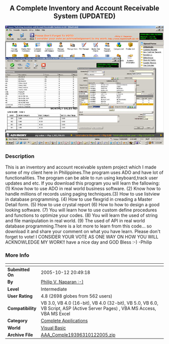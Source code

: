 ﻿<div align="center">

## A        Complete Inventory and Account Receivable System \(UPDATED\)

<img src="PIC2005105125472724.jpg">
</div>

### Description

This is an inventory and account receivable system project which I made some of my client here in Philippines.The program uses ADO and have lot of functionalities. The program can be able to run using keyboard,track user updates and etc. If you download this program you will learn the fallowing:(1) Know how to use ADO in real world business software. (2) Know how to handle millions of records using paging techniques.(3) How to use listview in database programming. (4) How to use flexgrid in creading a Master Detail form. (5) How to use crystal report (6) How to how to design a good looking software. (7) You will learn how to use custom define procedures and functions to optimize your codes. (8) You will learn the used of string and file manipulation in real world. (9) The used of API in real world database programming.There is a lot more to learn from this code... so download it and share your comment on what you have learn. Please don't forget to vote! I CONSIDER YOUR VOTE AS ONE WAY ON HOW YOU WILL ACKNOWLEDGE MY WORK!! have a nice day and GOD Bless :-) -Philip
 
### More Info
 


<span>             |<span>
---                |---
**Submitted On**   |2005-10-12 20:49:18
**By**             |[Philip  V\. Naparan :\-\)](https://github.com/Planet-Source-Code/PSCIndex/blob/master/ByAuthor/philip-v-naparan.md)
**Level**          |Intermediate
**User Rating**    |4.8 (2698 globes from 562 users)
**Compatibility**  |VB 3\.0, VB 4\.0 \(16\-bit\), VB 4\.0 \(32\-bit\), VB 5\.0, VB 6\.0, VB Script, ASP \(Active Server Pages\) , VBA MS Access, VBA MS Excel
**Category**       |[Complete Applications](https://github.com/Planet-Source-Code/PSCIndex/blob/master/ByCategory/complete-applications__1-27.md)
**World**          |[Visual Basic](https://github.com/Planet-Source-Code/PSCIndex/blob/master/ByWorld/visual-basic.md)
**Archive File**   |[AAA\_Comple19396310122005\.zip](https://github.com/Planet-Source-Code/philip-v-naparan-a-complete-inventory-and-account-receivable-system-updated__1-62781/archive/master.zip)








